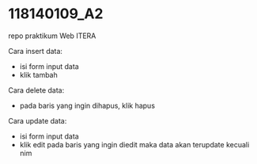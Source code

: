 # 118140109_A2
repo praktikum Web ITERA

Cara insert data:
- isi form input data
- klik tambah

Cara delete data:
- pada baris yang ingin dihapus, klik hapus

Cara update data:
- isi form input data
- klik edit pada baris yang ingin diedit maka data akan terupdate kecuali nim
